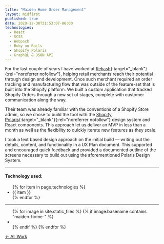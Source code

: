 ```yaml
---
title: "Maiden Home Order Management"
layout: midfirst
published: true
date: 2020-12-30T21:53:07-06:00
technologies:
  - React
  - SCSS
  - Webpack
  - Ruby on Rails
  - Shopify Polaris
  - GraphQL & JSON API
---
```


For the last couple of years I have worked at [Rehash](https://rehash.com){:target="_blank"}{:rel="noreferrer nofollow"}, helping retail
merchants reach their potential through design and development. Once such merchant required an order tracking and
manufacturing flow that was outside of the feature-set that is built into the Shopify platform. We built a custom
application that tracked Shopify Orders through a new set of stages, complete with customer communication along
the way.

Their team was already familiar with the conventions of a Shopify Store admin, so we chose to build the tool with
the [Shopify Polaris](https://polaris.shopify.com/){:target="_blank"}{:rel="noreferrer nofollow"} design system and React components. This approach
let us deliver an MVP in less than a month as well as the flexibility to quickly iterate new features as they scale.

I took a text based design approach on the initial build — writing out the details, content, and functionality in a
UX Plan document. This supported and encouraged quick feedback and provided a documented outline of the screens necessary
to build out using the aforementioned Polaris Design System.

---

<h4>Technology used:</h4>
<ul class="list list--tight list--circle">
  {% for item in page.technologies %}
    <li>{{ item }}</li>
  {% endfor  %}
</ul>

---

<ul class="img-grid list list--inline">
{% for image in site.static_files %}
  {% if image.basename contains "maiden-home-" %}
    <li>
      <a href="/assets/img/{{image.name}}?ver={{site.version}}">
        <img data-src="/assets/img/{{image.name}}?ver={{site.version}}" />
      </a>
    </li>
  {% endif %}
{% endfor %}
</ul>

<a href="/midfirst/work" class="take-me-back">&larr; All Work</a>
